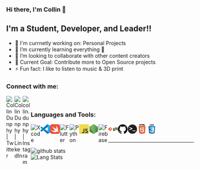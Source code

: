 <!--

Here are some ideas to get you started:

- 🔭 I’m currently working on ...
- 🌱 I’m currently learning ...
- 👯 I’m looking to collaborate on ...
- 🤔 I’m looking for help with ...
- 💬 Ask me about ...
- 📫 How to reach me: ...
- 😄 Pronouns: ...
- ⚡ Fun fact: ...
-->

### Hi there, I'm Collin 👋 <!-- Add Website Here -->

<!--[![Website](https://img.shields.io/website?label=codeSTACKr.com&style=for-the-badge&url=https%3A%2F%2Fcodestackr.com)](https://codestackr.com)-->
<!--[![Twitter Follow](https://img.shields.io/twitter/follow/CollinDunphy?color=1DA1F2&logo=twitter&style=for-the-badge)](https://twitter.com/intent/follow?original_referer=https%3A%2F%2Fgithub.com%2Fcpdunphy&screen_name=CollinDunphy)-->

## I'm a Student, Developer, and Leader!!

- 🔭 I'm currnetly working on: Personal Projects
- 🌱 I’m currently learning everything 🤣
- 👯 I’m looking to collaborate with other content creators
- 🥅 Current Goal: Contribute more to Open Source projects
- ⚡ Fun fact: I like to listen to music & 3D print

<!--
### Spotify Playing 🎧
[<img src="https://now-playing-codestackr.vercel.app/api/spotify-playing" alt="codeSTACKr Spotify Playing" width="350" />](https://open.spotify.com/user/swyqyimdc12jajde4vpwd2x1b)
-->

### Connect with me:

[<img align="left" alt="CollinDunphy | Twitter" width="22px" src="https://assets.stickpng.com/images/580b57fcd9996e24bc43c53e.png" />][twitter]
[<img align="left" alt="CollinDunphy | LinkedIn" width="22px" src="https://cdn4.iconfinder.com/data/icons/social-messaging-ui-color-shapes-2-free/128/social-linkedin-circle-512.png" />][linkedin]
[<img align="left" alt="collin.dunphy | Instagram" width="22px" src="https://assets.stickpng.com/images/580b57fcd9996e24bc43c521.png" />][instagram]

<br />

### Languages and Tools:
<img align="left" alt="Xcode" width="26px" src="https://developer.apple.com/design/human-interface-guidelines/macos/images/app-icon-realistic-materials_2x.png" />

<img align="left" alt="Visual Studio Code" width="26px" src="https://raw.githubusercontent.com/github/explore/80688e429a7d4ef2fca1e82350fe8e3517d3494d/topics/visual-studio-code/visual-studio-code.png" />
<img align="left" alt="Swift" width="26px" src="https://raw.githubusercontent.com/github/explore/80688e429a7d4ef2fca1e82350fe8e3517d3494d/topics/swift/swift.png" />
<img align="left" alt="Flutter" width="26px" src="https://avatars1.githubusercontent.com/u/14101776?s=200&v=4" />
<img align="left" alt="Python" width="26px" src="https://upload.wikimedia.org/wikipedia/commons/thumb/c/c3/Python-logo-notext.svg/768px-Python-logo-notext.svg.png" />
<img align="left" alt="JavaScript" width="26px" src="https://raw.githubusercontent.com/github/explore/80688e429a7d4ef2fca1e82350fe8e3517d3494d/topics/javascript/javascript.png" />
<img align="left" alt="Node.js" width="26px" src="https://raw.githubusercontent.com/github/explore/80688e429a7d4ef2fca1e82350fe8e3517d3494d/topics/nodejs/nodejs.png" />
<img align="left" alt="Firebase" width="26px" src="https://img.icons8.com/color/452/firebase.png" />
<img align="left" alt="Git" width="26px" src="https://raw.githubusercontent.com/github/explore/80688e429a7d4ef2fca1e82350fe8e3517d3494d/topics/git/git.png" />
<img align="left" alt="GitHub" width="26px" src="https://raw.githubusercontent.com/github/explore/78df643247d429f6cc873026c0622819ad797942/topics/github/github.png" />
<img align="left" alt="Terminal" width="26px" src="https://raw.githubusercontent.com/github/explore/80688e429a7d4ef2fca1e82350fe8e3517d3494d/topics/terminal/terminal.png" />
<img align="left" alt="HTML5" width="26px" src="https://raw.githubusercontent.com/github/explore/80688e429a7d4ef2fca1e82350fe8e3517d3494d/topics/html/html.png" />
<img align="left" alt="CSS3" width="26px" src="https://raw.githubusercontent.com/github/explore/80688e429a7d4ef2fca1e82350fe8e3517d3494d/topics/css/css.png" />

<br />
<br />


---

<!--
<img align="left" alt="cpdunphy's GitHub Stats" src=gitStats /> 
<img align="right" alt="cpdunphy's Lang Stats" src=langStats>
-->

![github stats](https://github-readme-stats.vercel.app/api?username=cpdunphy&count_private=true&hide_border=true&show_icons=true&title_color=2BFFF1&icon_color=2BFFF1&text_color=ffffff&bg_color=000000)  
![Lang Stats](https://github-readme-stats.vercel.app/api/top-langs/?username=cpdunphy&layout=compact&hide_border=true&title_color=2BFFF1&icon_color=2BFFF1&text_color=ffffff&bg_color=000000)

<!--</details>-->

[twitter]: https://twitter.com/CollinDunphy
[instagram]: https://instagram.com/collin.dunphy
[linkedin]: https://linkedin.com/in/collindunphy


[gitStats]: https://github-readme-stats.vercel.app/api?username=cpdunphy&show_icons=true&hide_border=true&count_private=true&show_icons=true&title_color=2BFFF1&icon_color=2BFFF1&text_color=ffffff&bg_color=000000
[langStats]: https://github-readme-stats.vercel.app/api/top-langs/?username=cpdunphy&layout=compact&hide_border=true&title_color=2BFFF1&icon_color=2BFFF1&text_color=ffffff&bg_color=000000


